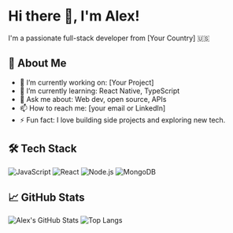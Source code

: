 # Hi there 👋, I'm Alex!

I'm a passionate full-stack developer from [Your Country] 🇺🇸

## 🚀 About Me

- 🔭 I’m currently working on: [Your Project]
- 🌱 I’m currently learning: React Native, TypeScript
- 💬 Ask me about: Web dev, open source, APIs
- 📫 How to reach me: [your email or LinkedIn]
- ⚡ Fun fact: I love building side projects and exploring new tech.

## 🛠️ Tech Stack

![JavaScript](https://img.shields.io/badge/-JavaScript-black?style=flat-square&logo=javascript)
![React](https://img.shields.io/badge/-React-black?style=flat-square&logo=react)
![Node.js](https://img.shields.io/badge/-Node.js-black?style=flat-square&logo=node.js)
![MongoDB](https://img.shields.io/badge/-MongoDB-black?style=flat-square&logo=mongodb)

## 📈 GitHub Stats

![Alex's GitHub Stats](https://github-readme-stats.vercel.app/api?username=alexdev&show_icons=true&theme=github_dark)
![Top Langs](https://github-readme-stats.vercel.app/api/top-langs/?username=alexdev&layout=compact&theme=github_dark)
